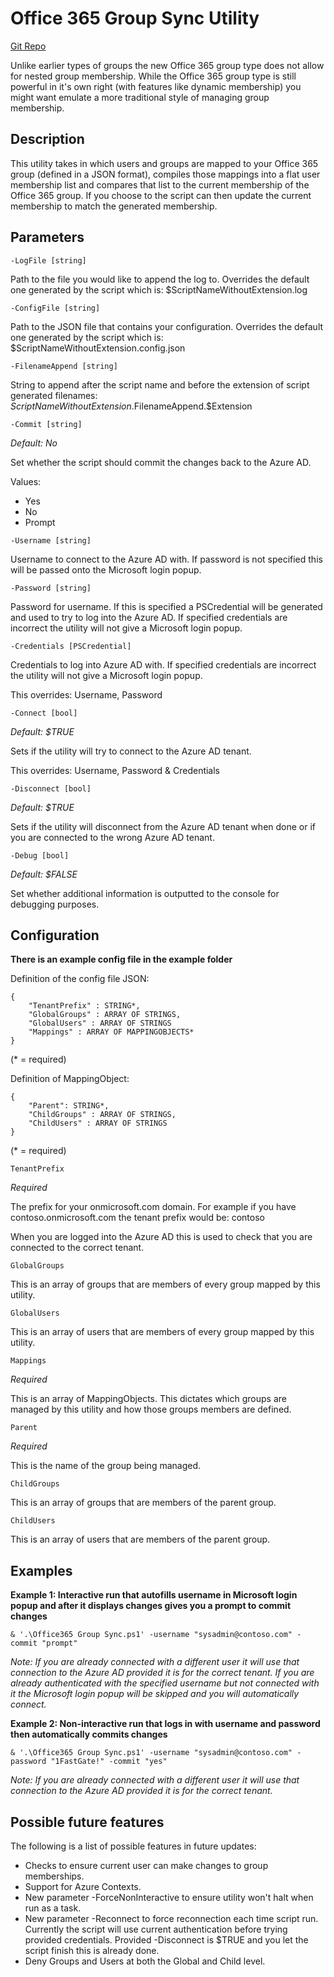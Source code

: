 # Office 365 Group Sync Utility

[Git Repo](https://github.com/nathancrjackson/ps-o365-group-sync)

Unlike earlier types of groups the new Office 365 group type does not allow for nested group membership. While the Office 365 group type is still powerful in it's own right (with features like dynamic membership) you might want emulate a more traditional style of managing group membership.

## Description

This utility takes in which users and groups are mapped to your Office 365 group (defined in a JSON format), compiles those mappings into a flat user membership list and compares that list to the current membership of the Office 365 group. If you choose to the script can then update the current membership to match the generated membership.

## Parameters

```
-LogFile [string]
```

Path to the file you would like to append the log to. Overrides the default one generated by the script which is: $ScriptNameWithoutExtension.log

```
-ConfigFile [string]
```

Path to the JSON file that contains your configuration. Overrides the default one generated by the script which is: $ScriptNameWithoutExtension.config.json

```
-FilenameAppend [string]
```

String to append after the script name and before the extension of script generated filenames: $ScriptNameWithoutExtension.$FilenameAppend.$Extension

```
-Commit [string]
```

*Default: No*

Set whether the script should commit the changes back to the Azure AD.

Values:
- Yes 
- No
- Prompt

```
-Username [string]
```

Username to connect to the Azure AD with. If password is not specified this will be passed onto the Microsoft login popup.

```
-Password [string]
```

Password for username. If this is specified a PSCredential will be generated and used to try to log into the Azure AD. If specified credentials are incorrect the utility will not give a Microsoft login popup.

```
-Credentials [PSCredential]
```

Credentials to log into Azure AD with. If specified credentials are incorrect the utility will not give a Microsoft login popup.

This overrides: Username, Password

```
-Connect [bool]
```

*Default: $TRUE*

Sets if the utility will try to connect to the Azure AD tenant.

This overrides: Username, Password & Credentials

```
-Disconnect [bool]
```

*Default: $TRUE*

Sets if the utility will disconnect from the Azure AD tenant when done or if you are connected to the wrong Azure AD tenant.

```
-Debug [bool]
```

*Default: $FALSE*

Set whether additional information is outputted to the console for debugging purposes.

## Configuration

**There is an example config file in the example folder**

Definition of the config file JSON:  

```
{
	"TenantPrefix" : STRING*,
	"GlobalGroups" : ARRAY OF STRINGS,
	"GlobalUsers" : ARRAY OF STRINGS
	"Mappings" : ARRAY OF MAPPINGOBJECTS*
}
```
(* = required)

Definition of MappingObject:  

```
{
	"Parent": STRING*,
	"ChildGroups" : ARRAY OF STRINGS,
	"ChildUsers" : ARRAY OF STRINGS
}
```
(* = required)



```
TenantPrefix
```

*Required*

The prefix for your onmicrosoft.com domain. For example if you have contoso.onmicrosoft.com the tenant prefix would be: contoso

When you are logged into the Azure AD this is used to check that you are connected to the correct tenant.

```
GlobalGroups
```

This is an array of groups that are members of every group mapped by this utility.

```
GlobalUsers
```

This is an array of users that are members of every group mapped by this utility.

```
Mappings
```

*Required*

This is an array of MappingObjects. This dictates which groups are managed by this utility and how those groups members are defined.

```
Parent
```

*Required*

This is the name of the group being managed.

```
ChildGroups
```

This is an array of groups that are members of the parent group.


```
ChildUsers
```

This is an array of users that are members of the parent group.

## Examples

**Example 1: Interactive run that autofills username in Microsoft login popup and after it displays changes gives you a prompt to commit changes**

```
& '.\Office365 Group Sync.ps1' -username "sysadmin@contoso.com" -commit "prompt"
```

*Note: If you are already connected with a different user it will use that connection to the Azure AD provided it is for the correct tenant. If you are already authenticated with the specified username but not connected with it the Microsoft login popup will be skipped and you will automatically connect.*

**Example 2: Non-interactive run that logs in with username and password then automatically commits changes**

```
& '.\Office365 Group Sync.ps1' -username "sysadmin@contoso.com" -password "1FastGate!" -commit "yes"
```

*Note: If you are already connected with a different user it will use that connection to the Azure AD provided it is for the correct tenant.*

## Possible future features

The following is a list of possible features in future updates:
- Checks to ensure current user can make changes to group memberships.
- Support for Azure Contexts.
- New parameter -ForceNonInteractive to ensure utility won't halt when run as a task.
- New parameter -Reconnect to force reconnection each time script run. Currently the script will use current authentication before trying provided credentials. Provided -Disconnect is $TRUE and you let the script finish this is already done.
- Deny Groups and Users at both the Global and Child level.